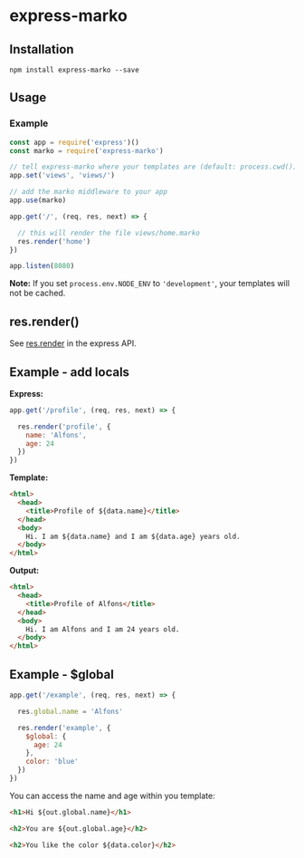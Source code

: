 # express-marko

## Installation

```
npm install express-marko --save
```

## Usage

### Example

```javascript
const app = require('express')()
const marko = require('express-marko')

// tell express-marko where your templates are (default: process.cwd())
app.set('views', 'views/')

// add the marko middleware to your app
app.use(marko)

app.get('/', (req, res, next) => {

  // this will render the file views/home.marko
  res.render('home')
})

app.listen(8080)
```

__Note:__ If you set `process.env.NODE_ENV` to `'development'`, your templates will not be cached.

## res.render()

See [res.render](http://expressjs.com/en/api.html#res.render) in the express API.

## Example - add locals

__Express:__

```javascript
app.get('/profile', (req, res, next) => {

  res.render('profile', {
    name: 'Alfons',
    age: 24
  })
})
```

__Template:__

```html
<html>
  <head>
    <title>Profile of ${data.name}</title>
  </head>
  <body>
    Hi. I am ${data.name} and I am ${data.age} years old.
  </body>
</html>
```

__Output:__
```html
<html>
  <head>
    <title>Profile of Alfons</title>
  </head>
  <body>
    Hi. I am Alfons and I am 24 years old.
  </body>
</html>
```

## Example - $global

```javascript
app.get('/example', (req, res, next) => {

  res.global.name = 'Alfons'

  res.render('example', {
    $global: {
      age: 24
    },
    color: 'blue'
  })
})
```

You can access the name and age within you template:

```html
<h1>Hi ${out.global.name}</h1>

<h2>You are ${out.global.age}</h2>

<h2>You like the color ${data.color}</h2>
```
